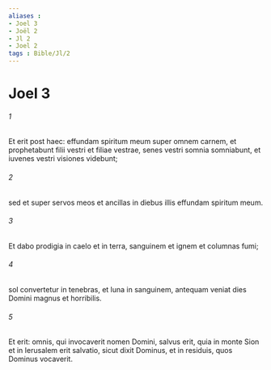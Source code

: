 ```yaml
---
aliases : 
- Joel 3
- Joël 2
- Jl 2
- Joel 2
tags : Bible/Jl/2
---
```


# Joel 3

###### 1
Et erit post haec: effundam spiritum meum super omnem carnem, et prophetabunt filii vestri et filiae vestrae, senes vestri somnia somniabunt, et iuvenes vestri visiones videbunt;
###### 2
sed et super servos meos et ancillas in diebus illis effundam spiritum meum.
###### 3
Et dabo prodigia in caelo et in terra, sanguinem et ignem et columnas fumi;
###### 4
sol convertetur in tenebras, et luna in sanguinem, antequam veniat dies Domini magnus et horribilis.
###### 5
Et erit: omnis, qui invocaverit nomen Domini, salvus erit, quia in monte Sion et in Ierusalem erit salvatio, sicut dixit Dominus, et in residuis, quos Dominus vocaverit.
